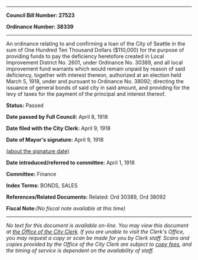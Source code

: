 

********

**Council Bill Number: 27523**
   
**Ordinance Number: 38339**
********

 An ordinance relating to and confirming a loan of the City of Seattle in the sum of One Hundred Ten Thousand Dollars ($110,000) for the purpose of providing funds to pay the deficiency heretofore created in Local Improvement District No. 2601, under Ordinance No. 30389, and all local improvement fund warrants which would remain unpaid by reason of said deficiency, together with interest thereon, authorized at an election held March 5, 1918, under and pursuant to Ordinance No. 38092; directing the issuance of general bonds of said city in said amount, and providing for the levy of taxes for the payment of the principal and interest thereof.

**Status:** Passed
   
**Date passed by Full Council:** April 8, 1918
   
**Date filed with the City Clerk:** April 9, 1918
   
**Date of Mayor's signature:** April 9, 1918
   
[(about the signature date)](/~public/approvaldate.htm)
   
   
   
**Date introduced/referred to committee:** April 1, 1918
   
**Committee:** Finance
   
   
**Index Terms:** BONDS, SALES

**References/Related Documents:** Related: Ord 30389, Ord 38092

**Fiscal Note:**_(No fiscal note available at this time)_
********

_No text for this document is available on-line. You may view this document at [the Office of the City Clerk](http://www.seattle.gov/leg/clerk/contactUs.htm). If you are unable to visit the Clerk's Office, you may request a copy or scan be made for you by Clerk staff. Scans and copies provided by the Office of the City Clerk are subject to [copy fees](http://clerk.seattle.gov/~public/clerkfees.htm), and the timing of service is dependent on the availability of staff._

